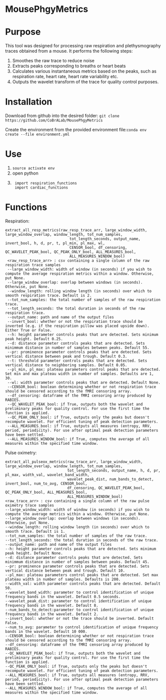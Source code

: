 # MousePhgyMetrics

# **Purpose**
This tool was designed for processing raw respiration and plethysmography traces obtained from a mouse. It performs the following steps:
1) Smoothes the raw trace to reduce noise
2) Extracts peaks corresponding to breaths or heart beats
3) Calculates various instantaneous metrics based on the peaks, such as respiration rate, heart rate, heart rate variability etc. 
4) Outputs the wavelet transform of the trace for quality control purposes.

# **Installation** 
Download from github into the desired folder:
`git clone https://github.com/CoBrALab/MousePhgyMetrics`

Create the environment from the provided environment file:`conda env create --file environment.yml`
# **Use**
1. `source activate env`
2. open python
3. ``` 
    import respiration_functions
    import cardiac_functions
    ```
    
# **Functions** 
Respiration:
```
extract_all_resp_metrics(raw_resp_trace_arr, large_window_width, large_window_overlap, window_length, tot_num_samples,
                             tot_length_seconds, output_name, invert_bool, h, d, pr, t, pl_min, pl_max, wl, 
                             CENSOR_bool, df_censoring, QC_WAVELET_PEAK_bool, QC_PEAK_ONLY_bool, ALL_MEASURES_bool, 
                             ALL_MEASURES_WINDOW_bool)
 <raw_resp_trace_arr> : csv containing a single column of the raw respiration trace samples
 --large_window_width: width of window (in seconds) if you wish to compute the average respiration metrics within a window. Otherwise, put None.
 --large_window_overlap: overlap between windows (in seconds). Otherwise, put None.
 --window_length: rolling window length (in seconds) over which to smooth respiration trace. Default is 2.
 --tot_num_samples: the total number of samples of the raw respiration trace.
 --tot_length_seconds: the total duration in seconds of the raw respiration trace.
 --output_name: path and name of the output files
 --invert_bool: whether or not the respiration trace should be inverted (e.g. if the respiration pillow was placed upside down). Either True or False.
 --h: height parameter controls peaks that are detected. Sets minimum peak height. Default 0.25.
 --d: distance parameter controls peaks that are detected. Sets minimmum distance in number of samples between peaks. Default 55.
 --pr: prominence parameter controls peaks that are detected. Sets vertical distance between peak and trough. Default 0.3.
 --t: threshold parameter controls peaks that are detected. Sets vertical distance to neighboring samples. Default 0.05.
 --pl_min, pl_max: plateau parameters control peaks that are detected. Set min and max plateau width in number of samples. Defaults are 1, 30.
 --wl: width parameter controls peaks that are detected. Default None.
 --CENSOR_bool: boolean determining whether or not respiration trace should be censored according to the fMRI censoring array.
 --df_censoring: dataframe of the fMRI censoring array produced by RABIES.
 --QC_WAVELET_PEAK_bool: if True, outputs both the wavelet and preliminary peaks for quality control. For use the first time the function is applied.
 --QC_PEAK_ONLY_bool: if True, outputs only the peaks but doesn't recompute wavelet. For efficient tuning of peak detection parameters.
 --ALL_MEASURES_bool: if True, outputs all measures (entropy, RRV, period, periodicity). For use after optimal peak detection parameters have been settled.
 --ALL_MEASURES_WINDOW_bool: if True, computes the average of all measures within the specified time window.
 ```
 Pulse oximetry:
 ```
extract_all_pulseox_metrics(raw_trace_arr, large_window_width, large_window_overlap, window_length, tot_num_samples,
                             tot_length_seconds, output_name, h, d, pr, pl_max, width_val, wavelet_band_width,
                             wavelet_peak_dist, num_bands_to_detect, invert_bool, num_to_avg, CENSOR_bool,
                             df_censoring, QC_WAVELET_PEAK_bool, QC_PEAK_ONLY_bool, ALL_MEASURES_bool, 
                             ALL_MEASURES_WINDOW_bool)
 <raw_trace_arr> : csv containing a single column of the raw pulse oximetry trace samples
 --large_window_width: width of window (in seconds) if you wish to compute the average metrics within a window. Otherwise, put None.
 --large_window_overlap: overlap between windows (in seconds). Otherwise, put None.
 --window_length: rolling window length (in seconds) over which to smooth trace. Default is 1.
 --tot_num_samples: the total number of samples of the raw trace.
 --tot_length_seconds: the total duration in seconds of the raw trace.
 --output_name: path and name of the output files
 --h: height parameter controls peaks that are detected. Sets minimum peak height. Default None.
 --d: distance parameter controls peaks that are detected. Sets minimmum distance in number of samples between peaks. Default 45.
 --pr: prominence parameter controls peaks that are detected. Sets vertical distance between peak and trough. Default 10.
 --pl_max: plateau parameters control peaks that are detected. Set max plateau width in number of samples. Defaults is 200.
 --width_val: width parameter controls peaks that are detected. Default 50.
 --wavelet_band_width: parameter to control identification of unique frequency bands in the wavelet. Default 0.5 seconds.
 --wavelet_peak_dist: parameter to control identification of unique frequency bands in the wavelet. Default 8. 
 --num_bands_to_detect:parameter to control identification of unique frequency bands in the wavelet. Default 2.  
 --invert_bool: whether or not the trace should be inverted. Default False.
 --num_to_avg: parameter to control identification of unique frequency bands in the wavelet. Default 10 000. 
 --CENSOR_bool: boolean determining whether or not respiration trace should be censored according to the fMRI censoring array.
 --df_censoring: dataframe of the fMRI censoring array produced by RABIES.
 --QC_WAVELET_PEAK_bool: if True, outputs both the wavelet and preliminary peaks for quality control. For use the first time the function is applied.
 --QC_PEAK_ONLY_bool: if True, outputs only the peaks but doesn't recompute wavelet. For efficient tuning of peak detection parameters.
 --ALL_MEASURES_bool: if True, outputs all measures (entropy, RRV, period, periodicity). For use after optimal peak detection parameters have been settled.
 --ALL_MEASURES_WINDOW_bool: if True, computes the average of all measures within the specified time window.
 ```
